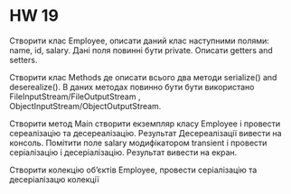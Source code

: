 # HW 19
<p>

Створити клас Employee, описати даний клас наступними полями: name, id, salary. Дані поля повинні бути private. Описати getters and setters.
  
Створити клас Methods де описати всього два методи serialize() and deserealize(). В даних методах повинно бути бути використано FileInputStream/FileOutputStream , ObjectInputStream/ObjectOutputStream. 
  
Створити метод Main створити екземпляр класу Employee і провести сереалізацію та десереалізацію. Результат Десереалізації вивести на консоль. Помітити поле salary модифікатором transient і провести серіалізацію і десеріалізацію. Результат вивести на екран. 
  
Створити колекцію об’єктів Employee, провести серіалізацію та десеріалізацю колекції

</p>
